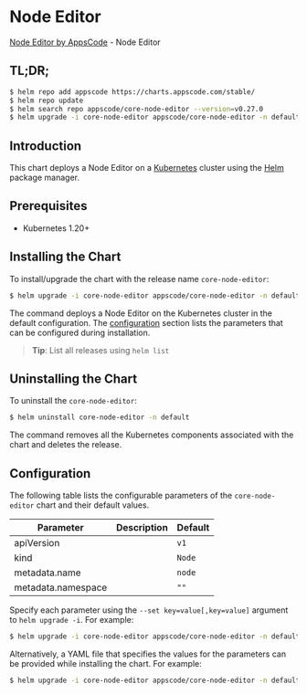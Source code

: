 # Node Editor

[Node Editor by AppsCode](https://appscode.com) - Node Editor

## TL;DR;

```bash
$ helm repo add appscode https://charts.appscode.com/stable/
$ helm repo update
$ helm search repo appscode/core-node-editor --version=v0.27.0
$ helm upgrade -i core-node-editor appscode/core-node-editor -n default --create-namespace --version=v0.27.0
```

## Introduction

This chart deploys a Node Editor on a [Kubernetes](http://kubernetes.io) cluster using the [Helm](https://helm.sh) package manager.

## Prerequisites

- Kubernetes 1.20+

## Installing the Chart

To install/upgrade the chart with the release name `core-node-editor`:

```bash
$ helm upgrade -i core-node-editor appscode/core-node-editor -n default --create-namespace --version=v0.27.0
```

The command deploys a Node Editor on the Kubernetes cluster in the default configuration. The [configuration](#configuration) section lists the parameters that can be configured during installation.

> **Tip**: List all releases using `helm list`

## Uninstalling the Chart

To uninstall the `core-node-editor`:

```bash
$ helm uninstall core-node-editor -n default
```

The command removes all the Kubernetes components associated with the chart and deletes the release.

## Configuration

The following table lists the configurable parameters of the `core-node-editor` chart and their default values.

|     Parameter      | Description |      Default      |
|--------------------|-------------|-------------------|
| apiVersion         |             | <code>v1</code>   |
| kind               |             | <code>Node</code> |
| metadata.name      |             | <code>node</code> |
| metadata.namespace |             | <code>""</code>   |


Specify each parameter using the `--set key=value[,key=value]` argument to `helm upgrade -i`. For example:

```bash
$ helm upgrade -i core-node-editor appscode/core-node-editor -n default --create-namespace --version=v0.27.0 --set apiVersion=v1
```

Alternatively, a YAML file that specifies the values for the parameters can be provided while
installing the chart. For example:

```bash
$ helm upgrade -i core-node-editor appscode/core-node-editor -n default --create-namespace --version=v0.27.0 --values values.yaml
```
